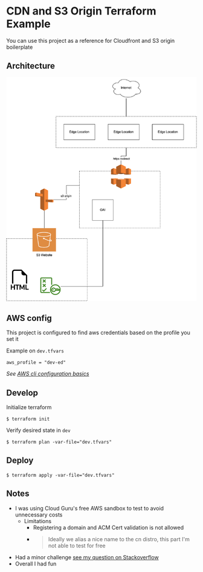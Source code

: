 # CDN and S3 Origin Terraform Example

You can use this project as a reference for Cloudfront and S3 origin boilerplate

## Architecture
![arch](arch.png)


## AWS config

This project is configured to find aws credentials based on the profile you set it

Example on `dev.tfvars`
```
aws_profile = "dev-ed"
```

*See [AWS cli configuration basics](https://docs.aws.amazon.com/cli/latest/userguide/cli-configure-quickstart.html)*


## Develop
Initialize terraform
```
$ terraform init
```
Verify desired state in `dev`
```
$ terraform plan -var-file="dev.tfvars"
```

## Deploy
```
$ terraform apply -var-file="dev.tfvars"
```

## Notes

- I was using Cloud Guru's free AWS sandbox to test to avoid unnecessary costs
    - Limitations
        - Registering a domain and ACM Cert validation is not allowed
        - > Ideally we alias a nice name to the cn distro, this part I'm not able to test for free
- Had a minor challenge [see my question on Stackoverflow](https://stackoverflow.com/questions/75438001/terraform-aws-s3-bucket-object-call-to-function-filemd5-failed-open-file/75440212#75440212)
- Overall I had fun 

